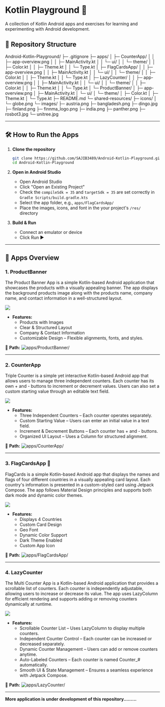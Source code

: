 # Kotlin Playground 🚀  
A collection of Kotlin Android apps and exercises for learning and experimenting with Android development.

## 📂 Repository Structure  

Android-Kotlin-Playground/
├─ .gitignore
├─ apps/
│  ├─ CounterApp/
│  │  ├─ app-overview.png
│  │  ├─ MainActivity.kt
│  │  └─ ui/
│  │     └─ theme/
│  │        ├─ Color.kt
│  │        ├─ Theme.kt
│  │        └─ Type.kt
│  ├─ FlagCardsApp/
│  │  ├─ app-overview.png
│  │  ├─ MainActivity.kt
│  │  └─ ui/
│  │     └─ theme/
│  │        ├─ Color.kt
│  │        ├─ Theme.kt
│  │        └─ Type.kt
│  ├─ LazyCounter/
│  │  ├─ app-overview.png
│  │  ├─ MainActivity.kt
│  │  └─ ui/
│  │     └─ theme/
│  │        ├─ Color.kt
│  │        ├─ Theme.kt
│  │        └─ Type.kt
│  └─ ProductBanner/
│     ├─ app-overview.png
│     ├─ MainActivity.kt
│     └─ ui/
│        └─ theme/
│           ├─ Color.kt
│           ├─ Theme.kt
│           └─ Type.kt
├─ README.md
└─ shared-resources/
   ├─ icons/
   │  └─ globe.png
   └─ images/
      ├─ austria.png
      ├─ bangladesh.png
      ├─ dingo.jpg
      ├─ finland.png
      ├─ finnma_logo.png
      ├─ india.png
      ├─ panther.png
      ├─ rosbot3.jpg
      └─ unitree.jpg


---

## 🛠️ How to Run the Apps  

1. **Clone the repository**  
   ```sh
   git clone https://github.com/SAJIB3489/Android-Kotlin-Playground.git
   cd Android-Kotlin-Playground

2. **Open in Android Studio**

   - Open Android Studio
   - Click "Open an Existing Project"
   - Check the ``compileSdk = 35`` and ``targetSdk = 35`` are set correctly in ``Gradle Scripts/build.gradle.kts``
   - Select the app folder, e.g., ``apps/FlagCardsApp/``
   - Place the images, icons, and font in the your project's ``/res/`` directory

3. **Build & Run**

   - Connect an emulator or device
   - Click Run ▶️


---


## 📱 Apps Overview  

### 1. ProductBanner
The Product Banner App is a simple Kotlin-based Android application that showcases the products with a visually appealing banner. The app displays the background products image along with the products name, company name, and contact information in a well-structured layout.

<kbd>
  <img src="/apps/ProductBanner/app-overview.png">
</kbd>


- **Features:**  
  - Products with Images
  - Clear & Structured Layout
  - Company & Contact Information
  - Customizable Design – Flexible alignments, fonts, and styles.

📂 **Path:** ![apps/ProductBanner/](apps/ProductBanner/) 

---

### 2. CounterApp
Triple Counter is a simple yet interactive Kotlin-based Android app that allows users to manage three independent counters. Each counter has its own + and - buttons to increment or decrement values. Users can also set a custom starting value through an editable text field.

<kbd>
  <img src="/apps/CounterApp/app-overview.png">
</kbd>


- **Features:**  
  - Three Independent Counters – Each counter operates separately.
  - Custom Starting Value – Users can enter an initial value in a text field.
  - Increment & Decrement Buttons – Each counter has + and - buttons.
  - Organized UI Layout – Uses a Column for structured alignment.

📂 **Path:** ![apps/CounterApp/](apps/CounterApp/) 

---

### 3. FlagCardsApp  🏁
FlagCards is a simple Kotlin-based Android app that displays the names and flags of four different countries in a visually appealing card layout. Each country's information is presented in a custom-styled card using Jetpack Compose. The app follows Material Design principles and supports both dark mode and dynamic color themes.

<kbd>
  <img src="/apps/FlagCardsApp/app-overview.png">
</kbd>


- **Features:**  
  - Displays 4 Countries
  - Custom Card Design
  - Geo Font
  - Dynamic Color Support
  - Dark Theme Enabled
  - Custom App Icon

📂 **Path:** ![apps/FlagCardsApp/](apps/FlagCardsApp/) 

---

### 4. LazyCounter
The Multi Counter App is a Kotlin-based Android application that provides a scrollable list of counters. Each counter is independently adjustable, allowing users to increase or decrease its value. The app uses LazyColumn for efficient rendering and supports adding or removing counters dynamically at runtime.

<kbd>
  <img src="/apps/LazyCounter/app-overview.png">
</kbd>


- **Features:**  
  - Scrollable Counter List – Uses LazyColumn to display multiple counters.
  - Independent Counter Control – Each counter can be increased or decreased separately.
  - Dynamic Counter Management – Users can add or remove counters anytime.
  - Auto-Labeled Counters – Each counter is named Counter_# automatically.
  - Smooth UI & State Management – Ensures a seamless experience with Jetpack Compose.

📂 **Path:** ![apps/LazyCounter/](apps/LazyCounter/) 

---

**More application is under development of this repository.........**